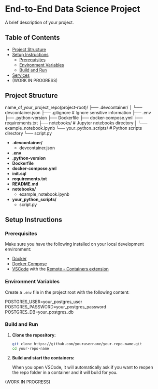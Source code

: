 # End-to-End Data Science Project

A brief description of your project.

## Table of Contents

- [Project Structure](#project-structure)
- [Setup Instructions](#setup-instructions)
  - [Prerequisites](#prerequisites)
  - [Environment Variables](#environment-variables)
  - [Build and Run](#build-and-run)
- [Services](#services)
- (WORK IN PROGRESS)

## Project Structure

name_of_your_project_repo(project-root)/
├── .devcontainer/
│ └── devcontainer.json
├── .gitignore # Ignore sensitive information
├── .env
├── .python-version
├── Dockerfile
├── docker-compose.yml
├── requirements.txt
├── notebooks/ # Jupyter notebooks directory
│ └── example_notebook.ipynb
└── your_python_scripts/ # Python scripts directory
└── script.py

- **.devcontainer/**
  - devcontainer.json
- **.env**
- **.python-version**
- **Dockerfile**
- **docker-compose.yml**
- **init.sql**
- **requirements.txt**
- **README.md**
- **notebooks/**
  - example_notebook.ipynb
- **your_python_scripts/**
  - script.py

## Setup Instructions

### Prerequisites

Make sure you have the following installed on your local development environment:

- [Docker](https://www.docker.com/get-started)
- [Docker Compose](https://docs.docker.com/compose/install/)
- [VSCode](https://code.visualstudio.com/) with the [Remote - Containers extension](https://marketplace.visualstudio.com/items?itemName=ms-vscode-remote.remote-containers)

### Environment Variables

Create a `.env` file in the project root with the following content:

POSTGRES_USER=your_postgres_user
POSTGRES_PASSWORD=your_postgres_password
POSTGRES_DB=your_postgres_db


### Build and Run

1. **Clone the repository:**

   ```bash
   git clone https://github.com/yourusername/your-repo-name.git
   cd your-repo-name

2. **Build and start the containers:**

    When you open VSCode, it will automatically ask if you want to reopen the repo folder in a container and it will build for you.

(WORK IN PROGRESS)